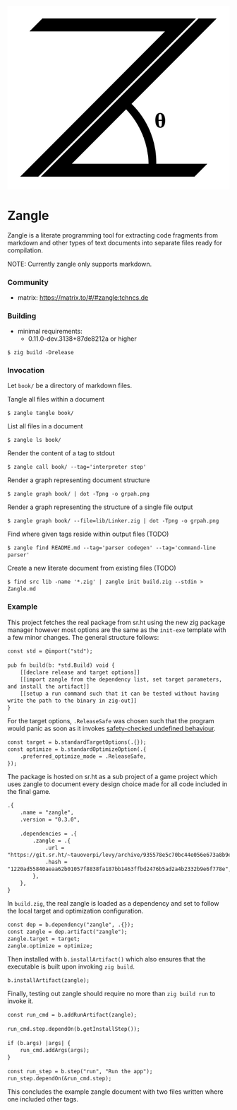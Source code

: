 ![](assets/svg/logo.svg)

# Zangle

Zangle is a literate programming tool for extracting code fragments from
markdown and other types of text documents into separate files ready for
compilation.

NOTE: Currently zangle only supports markdown.

### Community

- matrix: https://matrix.to/#/#zangle:tchncs.de

### Building

- minimal requirements:
   + 0.11.0-dev.3138+87de8212a or higher

```
$ zig build -Drelease
```

### Invocation

Let `book/` be a directory of markdown files.

Tangle all files within a document

    $ zangle tangle book/

List all files in a document

    $ zangle ls book/

Render the content of a tag to stdout

    $ zangle call book/ --tag='interpreter step'

Render a graph representing document structure

    $ zangle graph book/ | dot -Tpng -o grpah.png

Render a graph representing the structure of a single file output

    $ zangle graph book/ --file=lib/Linker.zig | dot -Tpng -o grpah.png

Find where given tags reside within output files (TODO)

    $ zangle find README.md --tag='parser codegen' --tag='command-line parser'

Create a new literate document from existing files (TODO)

    $ find src lib -name '*.zig' | zangle init build.zig --stdin > Zangle.md

### Example

This project fetches the real package from sr.ht using the new zig package manager however most options are the same as
the `init-exe` template with a few minor changes. The general structure follows:

``` zig file: build.zig
const std = @import("std");

pub fn build(b: *std.Build) void {
    [[declare release and target options]]
    [[import zangle from the dependency list, set target parameters, and install the artifact]]
    [[setup a run command such that it can be tested without having write the path to the binary in zig-out]]
}
```

For the target options, `.ReleaseSafe` was chosen such that the program would panic as soon as it invokes [safety-checked
undefined behaviour](https://ziglang.org/documentation/0.10.1/#Undefined-Behavior).

``` zig tag: declare release and target options
const target = b.standardTargetOptions(.{});
const optimize = b.standardOptimizeOption(.{
    .preferred_optimize_mode = .ReleaseSafe,
});
```

The package is hosted on sr.ht as a sub project of a game project which uses zangle to document every design choice made
for all code included in the final game.

``` zig file: build.zig.zon
.{
    .name = "zangle",
    .version = "0.3.0",

    .dependencies = .{
        .zangle = .{
            .url = "https://git.sr.ht/~tauoverpi/levy/archive/935578e5c70bc44e056e673a8b9ef3f0388cc961.tar.gz",
            .hash = "1220ad55840aeaa62b01057f8838fa187bb1463ffbd2476b5ad2a4b2332b9e6f778e",
        },
    },
}
```

In `build.zig`, the real zangle is loaded as a dependency and set to follow the local target and optimization
configuration.

``` zig tag: import zangle from the dependency list, set target parameters, and install the artifact
const dep = b.dependency("zangle", .{});
const zangle = dep.artifact("zangle");
zangle.target = target;
zangle.optimize = optimize;
```

Then installed with `b.installArtifact()` which also ensures that the executable is built upon invoking `zig build`.

``` zig tag: import zangle from the dependency list, set target parameters, and install the artifact
b.installArtifact(zangle);
```

Finally, testing out zangle should require no more than `zig build run` to invoke it.

``` zig tag: setup a run command such that it can be tested without having write the path to the binary in zig-out
const run_cmd = b.addRunArtifact(zangle);

run_cmd.step.dependOn(b.getInstallStep());

if (b.args) |args| {
    run_cmd.addArgs(args);
}

const run_step = b.step("run", "Run the app");
run_step.dependOn(&run_cmd.step);
```

This concludes the example zangle document with two files written where one included other tags.
